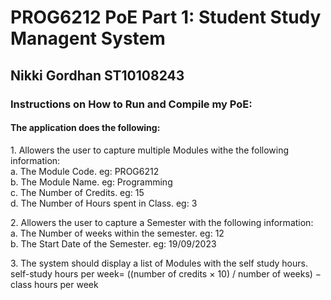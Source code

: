 <h1> PROG6212 PoE Part 1: Student Study Managent System</h1>
<h2> Nikki Gordhan ST10108243 </h2>
<h3>Instructions on How to Run and Compile my PoE:</h3>
<h4> The application does the following:</h4>
<p> 1. Allowers the user to capture multiple Modules withe the following information: </br>
   a. The Module Code. eg: PROG6212 </br>
   b. The Module Name. eg: Programming </br>
   c. The Number of Credits. eg: 15 </br>
   d. The Number of Hours spent in Class. eg: 3</p>
<p> 2. Allowers the user to capture a Semester with the following information: </br>
   a. The Number of weeks within the semester. eg: 12 </br>
   b. The Start Date of the Semester. eg: 19/09/2023</p> 
<p> 3. The system should display a list of Modules with the self study hours.</br>
   self-study hours per week= ((number of credits × 10) / number of weeks) − class hours per week</p>
